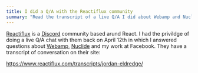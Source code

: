 ```yaml
---
title: I did a Q/A with the Reactiflux community
summary: "Read the transcript of a live Q/A I did about Webamp and Nuclide."
---
```


[Reactiflux](https://reactiflux.com) is a [Discord](https://discordapp.com/) community based arund React. I had the privildge of doing a live Q/A chat with them back on April 12th in which I answered questions about [Webamp](https://webamp.org), [Nuclide](https://nuclide.io) and my work at Facebook. They have a transcript of conversation on their site:

<https://www.reactiflux.com/transcripts/jordan-eldredge/>
